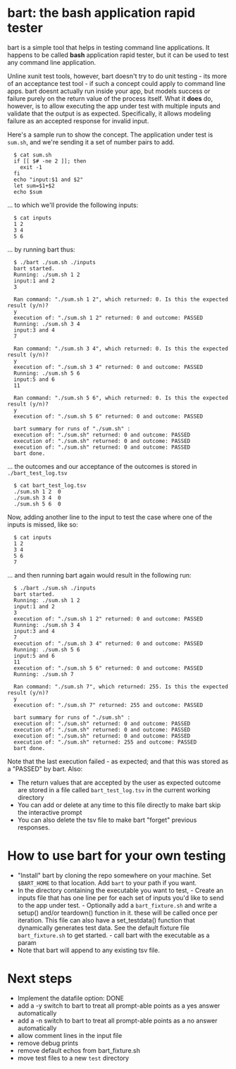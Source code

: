 bart: the bash application rapid tester
========================================

bart is a simple tool that helps in testing command line applications. It happens to be called __bash__ application rapid tester, but it can be used to test any command line application.

Unline xunit test tools, however, bart doesn't try to do unit testing - its more of an acceptance test tool - if such a concept could apply to command line apps. bart doesnt actually run inside your app, but models success or failure purely on the return value of the process itself. What it __does__ do, however, is to allow executing the app under test with multiple inputs and validate that the output is as expected. Specifically, it allows modeling failure as an accepted response for invalid input.

Here's a sample run to show the concept. The application under test is `sum.sh`, and we're sending it a set of number pairs to add.

      $ cat sum.sh
      if [[ $# -ne 2 ]]; then
        exit -1
      fi
      echo "input:$1 and $2"
      let sum=$1+$2
      echo $sum

... to which we'll provide the following inputs:

      $ cat inputs
      1 2
      3 4
      5 6
      
... by running bart thus:

      $ ./bart ./sum.sh ./inputs
      bart started.
      Running: ./sum.sh 1 2
      input:1 and 2
      3
      
      Ran command: "./sum.sh 1 2", which returned: 0. Is this the expected result (y/n)?
      y
      execution of: "./sum.sh 1 2" returned: 0 and outcome: PASSED
      Running: ./sum.sh 3 4
      input:3 and 4
      7
      
      Ran command: "./sum.sh 3 4", which returned: 0. Is this the expected result (y/n)?
      y
      execution of: "./sum.sh 3 4" returned: 0 and outcome: PASSED
      Running: ./sum.sh 5 6
      input:5 and 6
      11
      
      Ran command: "./sum.sh 5 6", which returned: 0. Is this the expected result (y/n)?
      y
      execution of: "./sum.sh 5 6" returned: 0 and outcome: PASSED
      
      bart summary for runs of "./sum.sh" :
      execution of: "./sum.sh" returned: 0 and outcome: PASSED
      execution of: "./sum.sh" returned: 0 and outcome: PASSED
      execution of: "./sum.sh" returned: 0 and outcome: PASSED
      bart done.
      
... the outcomes and our acceptance of the outcomes is stored in `./bart_test_log.tsv`

      $ cat bart_test_log.tsv
      ./sum.sh 1 2	0
      ./sum.sh 3 4	0
      ./sum.sh 5 6	0

Now, adding another line to the input to test the case where one of the inputs is missed, like so:
    
      $ cat inputs
      1 2
      3 4
      5 6
      7

... and then running bart again would result in the following run:

      $ ./bart ./sum.sh ./inputs
      bart started.
      Running: ./sum.sh 1 2
      input:1 and 2
      3
      execution of: "./sum.sh 1 2" returned: 0 and outcome: PASSED
      Running: ./sum.sh 3 4
      input:3 and 4
      7
      execution of: "./sum.sh 3 4" returned: 0 and outcome: PASSED
      Running: ./sum.sh 5 6
      input:5 and 6
      11
      execution of: "./sum.sh 5 6" returned: 0 and outcome: PASSED
      Running: ./sum.sh 7
      
      Ran command: "./sum.sh 7", which returned: 255. Is this the expected result (y/n)?
      y
      execution of: "./sum.sh 7" returned: 255 and outcome: PASSED
      
      bart summary for runs of "./sum.sh" :
      execution of: "./sum.sh" returned: 0 and outcome: PASSED
      execution of: "./sum.sh" returned: 0 and outcome: PASSED
      execution of: "./sum.sh" returned: 0 and outcome: PASSED
      execution of: "./sum.sh" returned: 255 and outcome: PASSED
      bart done.

Note that the last execution failed - as expected; and that this was stored as a "PASSED" by bart.
Also:
- The return values that are accepted by the user as expected outcome are stored in a file called `bart_test_log.tsv` in the current working directory
- You can add or delete at any time to this file directly to make bart skip the interactive prompt
- You can also delete the tsv file to make bart "forget" previous responses.

How to use bart for your own testing
====================================
- "Install" bart by cloning the repo somewhere on your machine. Set `$BART_HOME` to that location. Add `bart` to your path if you want.
- In the directory containing the executable you want to test, 
      - Create an inputs file that has one line per for each set of inputs you'd like to send to the app under test.
      - Optionally add a `bart_fixture.sh` and write a setup() and/or teardown() function in it. these will be called once per iteration. This file can also have a set_testdata() function that dynamically generates test data. See the default fixture file `bart_fixture.sh` to get started.
      - call bart with the executable as a param
- Note that bart will append to any existing tsv file.

Next steps
==========
- Implement the datafile option: DONE
- add a -y switch to bart to treat all prompt-able points as a yes answer automatically
- add a -n switch to bart to treat all prompt-able points as a no answer automatically
- allow comment lines in the input file
- remove debug prints
- remove default echos from bart_fixture.sh
- move test files to a new `test` directory
